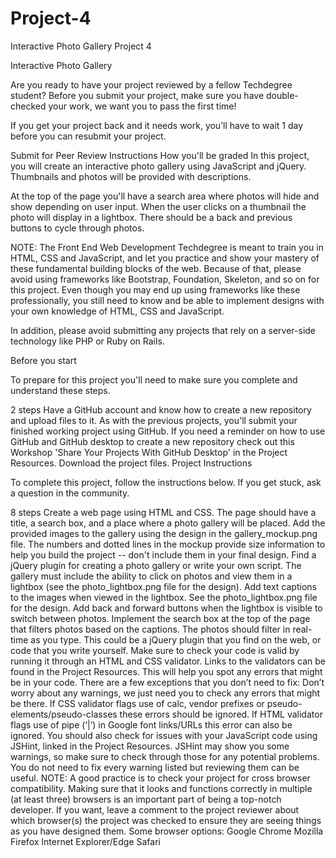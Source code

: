 # Project-4
Interactive Photo Gallery
Project 4

Interactive Photo Gallery

Are you ready to have your project reviewed by a fellow Techdegree student? Before you submit your project, make sure you have double-checked your work, we want you to pass the first time!

If you get your project back and it needs work, you’ll have to wait 1 day before you can resubmit your project.

Submit for Peer Review
Instructions
How you'll be graded
In this project, you will create an interactive photo gallery using JavaScript and jQuery. Thumbnails and photos will be provided with descriptions.

At the top of the page you'll have a search area where photos will hide and show depending on user input. When the user clicks on a thumbnail the photo will display in a lightbox. There should be a back and previous buttons to cycle through photos.

NOTE: The Front End Web Development Techdegree is meant to train you in HTML, CSS and JavaScript, and let you practice and show your mastery of these fundamental building blocks of the web. Because of that, please avoid using frameworks like Bootstrap, Foundation, Skeleton, and so on for this project. Even though you may end up using frameworks like these professionally, you still need to know and be able to implement designs with your own knowledge of HTML, CSS and JavaScript.

In addition, please avoid submitting any projects that rely on a server-side technology like PHP or Ruby on Rails.

Before you start

To prepare for this project you'll need to make sure you complete and understand these steps.

 2 steps
Have a GitHub account and know how to create a new repository and upload files to it.
As with the previous projects, you'll submit your finished working project using GitHub.
If you need a reminder on how to use GitHub and GitHub desktop to create a new repository check out this Workshop 'Share Your Projects With GitHub Desktop' in the Project Resources. 
Download the project files.
Project Instructions

To complete this project, follow the instructions below. If you get stuck, ask a question in the community.

 8 steps
Create a web page using HTML and CSS. The page should have a title, a search box, and a place where a photo gallery will be placed.
Add the provided images to the gallery using the design in the gallery_mockup.png file.
The numbers and dotted lines in the mockup provide size information to help you build the project -- don't include them in your final design.
Find a jQuery plugin for creating a photo gallery or write your own script.
The gallery must include the ability to click on photos and view them in a lightbox (see the photo_lightbox.png file for the design).
Add text captions to the images when viewed in the lightbox.
See the photo_lightbox.png file for the design.
Add back and forward buttons when the lightbox is visible to switch between photos.
Implement the search box at the top of the page that filters photos based on the captions.
The photos should filter in real-time as you type.
This could be a jQuery plugin that you find on the web, or code that you write yourself.
Make sure to check your code is valid by running it through an HTML and CSS validator.
Links to the validators can be found in the Project Resources. This will help you spot any errors that might be in your code.
There are a few exceptions that you don’t need to fix:
Don’t worry about any warnings, we just need you to check any errors that might be there.
If CSS validator flags use of calc, vendor prefixes or pseudo-elements/pseudo-classes these errors should be ignored.
If HTML validator flags use of pipe (‘|’) in Google font links/URLs this error can also be ignored.
You should also check for issues with your JavaScript code using JSHint, linked in the Project Resources.
JSHint may show you some warnings, so make sure to check through those for any potential problems.
You do not need to fix every warning listed but reviewing them can be useful.
NOTE: A good practice is to check your project for cross browser compatibility. Making sure that it looks and functions correctly in multiple (at least three) browsers is an important part of being a top-notch developer. If you want, leave a comment to the project reviewer about which browser(s) the project was checked to ensure they are seeing things as you have designed them.
Some browser options:
Google Chrome
Mozilla Firefox
Internet Explorer/Edge
Safari
